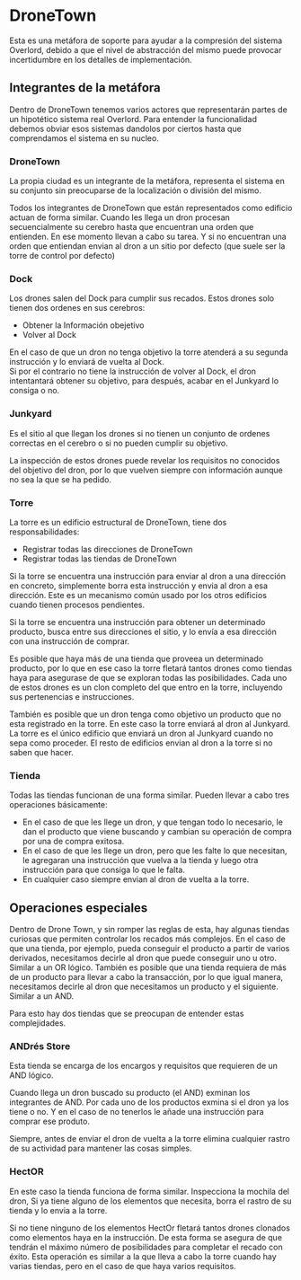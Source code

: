 # DroneTown

Esta es una metáfora de soporte para ayudar a la compresión del sistema
Overlord, debido a que el nivel de abstracción del mismo puede provocar
incertidumbre en los detalles de implementación.

## Integrantes de la metáfora

Dentro de DroneTown tenemos varios actores que representarán partes de un
hipotético sistema real Overlord. Para entender la funcionalidad debemos obviar
esos sistemas dandolos por ciertos hasta que comprendamos el sistema en su
nucleo.

### DroneTown
La propia ciudad es un integrante de la metáfora, representa el sistema en su
conjunto sin preocuparse de la localización o división del mismo.

Todos los integrantes de DroneTown que están representados como edificio actuan
de forma similar. Cuando les llega un dron procesan secuencialmente su cerebro
hasta que encuentran una orden que entienden. En ese momento llevan a cabo su
tarea. Y si no encuentran una orden que entiendan envian al dron a un sitio por
defecto (que suele ser la torre de control por defecto)

### Dock
Los drones salen del Dock para cumplir sus recados. Estos drones solo tienen
dos ordenes en sus cerebros:

 * Obtener la Información obejetivo
 * Volver al Dock

En el caso de que un dron no tenga objetivo la torre atenderá a su segunda
instrucción y lo enviará de vuelta al Dock.   
Si por el contrario no tiene la instrucción de volver al Dock, el dron
intentantará obtener su objetivo, para después, acabar en el Junkyard lo
consiga o no.

### Junkyard
Es el sitio al que llegan los drones si no tienen un conjunto de ordenes
correctas en el cerebro o si no pueden cumplir su objetivo.

La inspección de estos drones puede revelar los requisitos no conocidos del
objetivo del dron, por lo que vuelven siempre con información aunque no sea la
que se ha pedido.

### Torre
La torre es un edificio estructural de DroneTown, tiene dos
responsabilidades:

 * Registrar todas las direcciones de DroneTown
 * Registrar todas las tiendas de DroneTown

Si la torre se encuentra una instrucción para enviar al dron a una dirección en
concreto, simplemente borra esta instrucción y envia al dron a esa dirección.
Este es un mecanismo común usado por los otros edificios cuando tienen procesos
pendientes.

Si la torre se encuentra una instrucción para obtener un determinado producto,
busca entre sus direcciones el sitio, y lo envía a esa dirección con una
instrucción de comprar.

Es posible que haya más de una tienda que proveea un determinado producto, por
lo que en ese caso la torre fletará tantos drones como tiendas haya para
asegurase de que se exploran todas las posibilidades. Cada uno de estos drones
es un clon completo del que entro en la torre, incluyendo sus pertenencias e
instrucciones.

También es posible que un dron tenga como objetivo un producto que no esta
registrado en la torre. En este caso la torre enviará al dron al Junkyard. La
torre es el único edificio que enviará un dron al Junkyard cuando no sepa como
proceder. El resto de edificios envian al dron a la torre si no saben que
hacer.

### Tienda
Todas las tiendas funcionan de una forma similar. Pueden llevar a cabo tres
operaciones básicamente:
 
 * En el caso de que les llege un dron, y que tengan todo lo necesario, le dan
   el producto que viene buscando y cambian su operación de compra por una de
   compra exitosa.
 * En el caso de que les llege un dron, pero que les falte lo que necesitan, le
   agregaran una instrucción que vuelva a la tienda y luego otra instrucción
   para que consiga lo que le falta.
 * En cualquier caso siempre envian al dron de vuelta a la torre.

## Operaciones especiales

Dentro de Drone Town, y sin romper las reglas de esta, hay algunas tiendas
curiosas que permiten controlar los recados más complejos. En el caso de que
una tienda, por ejemplo, pueda conseguir el producto a partir de varios
derivados, necesitamos decirle al dron que puede conseguir uno u otro. Similar
a un OR lógico. También es posible que una tienda requiera de más de un
producto para llevar a cabo la transacción, por lo que igual manera,
necesitamos decirle al dron que necesitamos un producto y el siguiente. Similar
a un AND.

Para esto hay dos tiendas que se preocupan de entender estas complejidades.

### ANDrés Store
Esta tienda se encarga de los encargos y requisitos que requieren de un AND
lógico.

Cuando llega un dron buscado su producto (el AND) exminan los integrantes de
AND. Por cada uno de los productos exmina si el dron ya los tiene o no. Y en el
caso de no tenerlos le añade una instrucción para comprar ese produto.

Siempre, antes de enviar el dron de vuelta a la torre elimina cualquier rastro
de su actividad para mantener las cosas simples.

### HectOR
En este caso la tienda funciona de forma similar. Inspecciona la mochila del
dron, Si ya tiene alguno de los elementos que necesita, borra el rastro de su
tienda y lo envia a la torre. 

Si no tiene ninguno de los elementos HectOr fletará tantos drones clonados como
elementos haya en la instrucción. De esta forma se asegura de que tendrán el
máximo número de posibilidades para completar el recado con éxito. Esta
operación es similar a la que lleva a cabo la torre cuando hay varias tiendas,
pero en el caso de que haya varios requisitos.
